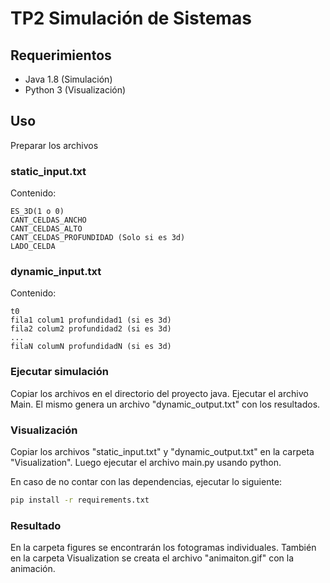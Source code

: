 # TP2 Simulación de Sistemas


## Requerimientos

- Java 1.8 (Simulación)
- Python 3 (Visualización)


## Uso

Preparar los archivos

### static_input.txt

Contenido:

```text
ES_3D(1 o 0)
CANT_CELDAS_ANCHO
CANT_CELDAS_ALTO
CANT_CELDAS_PROFUNDIDAD (Solo si es 3d)
LADO_CELDA
```

### dynamic_input.txt

Contenido:

```text
t0
fila1 colum1 profundidad1 (si es 3d)
fila2 colum2 profundidad2 (si es 3d)
...
filaN columN profundidadN (si es 3d)
```

### Ejecutar simulación

Copiar los archivos en el directorio del proyecto java. Ejecutar el archivo Main. El mismo genera un archivo "dynamic_output.txt" con los resultados.

### Visualización

Copiar los archivos "static_input.txt" y "dynamic_output.txt" en la carpeta "Visualization".
Luego ejecutar el archivo main.py usando python.

En caso de no contar con las dependencias, ejecutar lo siguiente:
```bash
pip install -r requirements.txt
```

### Resultado

En la carpeta figures se encontrarán los fotogramas individuales. También en la carpeta Visualization se creata el archivo "animaiton.gif" con la animación.